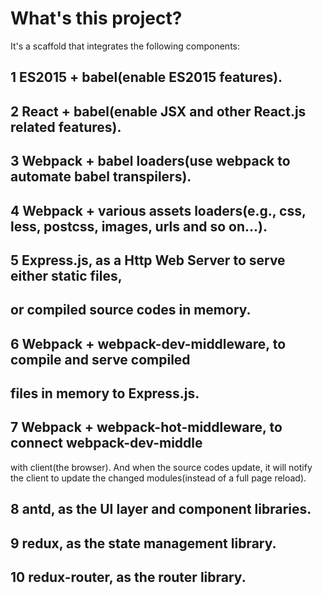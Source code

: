 # What's this project?
It's a scaffold that integrates the following components:
## 1 ES2015 + babel(enable ES2015 features).
## 2 React + babel(enable JSX and other React.js related features).
## 3 Webpack + babel loaders(use webpack to automate babel transpilers).
## 4 Webpack + various assets loaders(e.g., css, less, postcss, images, urls and so on...).
## 5 Express.js, as a Http Web Server to serve either static files,
## or compiled source codes in memory.
## 6 Webpack + webpack-dev-middleware, to compile and serve compiled
## files in memory to Express.js.
## 7 Webpack + webpack-hot-middleware, to connect webpack-dev-middle
with client(the browser). And when the source codes update, it will
notify the client to update the changed modules(instead of a full
page reload).
## 8 antd, as the UI layer and component libraries.
## 9 redux, as the state management library.
## 10 redux-router, as the router library.
